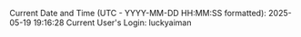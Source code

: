 Current Date and Time (UTC - YYYY-MM-DD HH:MM:SS formatted): 2025-05-19 19:16:28
Current User's Login: luckyaiman
